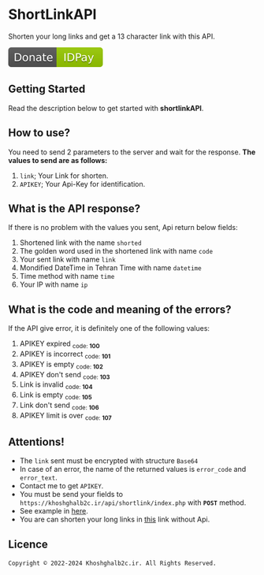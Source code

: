 # ShortLinkAPI
Shorten your long links and get a 13 character link with this API.

[![Donate](DonateIDPay.svg)](https://idpay.ir/khoshghalb2c/)
## Getting Started
Read the description below to get started with **shortlinkAPI**.

## How to use?
You need to send 2 parameters to the server and wait for the response.
**The values to send are as follows:**
1. `link`; Your Link for shorten.
2. `APIKEY`; Your Api-Key for identification.

## What is the API response?
If there is no problem with the values you sent, Api return below fields:
1. Shortened link with the name `shorted`
2. The golden word used in the shortened link with name `code`
3. Your sent link with name `link`
4. Mondified DateTime in Tehran Time with name `datetime`
5. Time method with name `time`
6. Your IP with name `ip`

## What is the code and meaning of the errors?
If the API give error, it is definitely one of the following values:
1. APIKEY expired <sub>code: **100**</sub>
2. APIKEY is incorrect <sub>code: **101**</sub>
3. APIKEY is empty <sub>code: **102**</sub>
4. APIKEY don't send <sub>code: **103**</sub>
5. Link is invalid <sub>code: **104**</sub>
6. Link is empty <sub>code: **105**</sub>
7. Link don't send <sub>code: **106**</sub>
8. APIKEY limit is over <sub>code: **107**</sub>

## Attentions!
- The `link` sent must be encrypted with structure `Base64`
- In case of an error, the name of the returned values is `error_code` and `error_text`.
- Contact me to get `APIKEY`.
- You must be send your fields to `https://khoshghalb2c.ir/api/shortlink/index.php` with **`POST`** method.
- See example in [here](example.html).
- You are can shorten your long links in [this](https://khoshghalb2c.ir/shortlink) link without Api.

## Licence
```
Copyright © 2022-2024 Khoshghalb2c.ir. All Rights Reserved.
```
